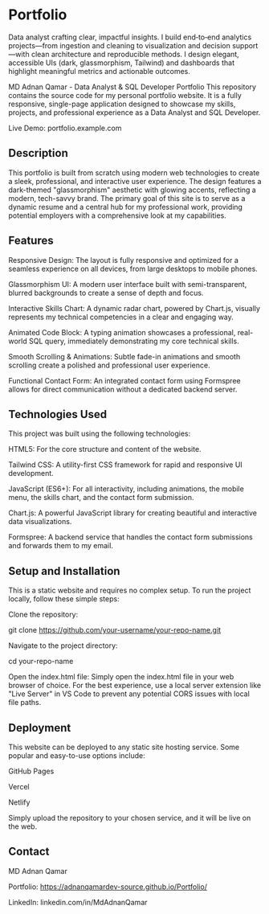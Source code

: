 # Portfolio
Data analyst crafting clear, impactful insights. I build end‑to‑end analytics projects—from ingestion and cleaning to visualization and decision support—with clean architecture and reproducible methods. I design elegant, accessible UIs (dark, glassmorphism, Tailwind) and dashboards that highlight meaningful metrics and actionable outcomes.

MD Adnan Qamar - Data Analyst & SQL Developer Portfolio
This repository contains the source code for my personal portfolio website. It is a fully responsive, single-page application designed to showcase my skills, projects, and professional experience as a Data Analyst and SQL Developer.

Live Demo: portfolio.example.com

## Description
This portfolio is built from scratch using modern web technologies to create a sleek, professional, and interactive user experience. The design features a dark-themed "glassmorphism" aesthetic with glowing accents, reflecting a modern, tech-savvy brand. The primary goal of this site is to serve as a dynamic resume and a central hub for my professional work, providing potential employers with a comprehensive look at my capabilities.

## Features
Responsive Design: The layout is fully responsive and optimized for a seamless experience on all devices, from large desktops to mobile phones.

Glassmorphism UI: A modern user interface built with semi-transparent, blurred backgrounds to create a sense of depth and focus.

Interactive Skills Chart: A dynamic radar chart, powered by Chart.js, visually represents my technical competencies in a clear and engaging way.

Animated Code Block: A typing animation showcases a professional, real-world SQL query, immediately demonstrating my core technical skills.

Smooth Scrolling & Animations: Subtle fade-in animations and smooth scrolling create a polished and professional user experience.

Functional Contact Form: An integrated contact form using Formspree allows for direct communication without a dedicated backend server.

## Technologies Used
This project was built using the following technologies:

HTML5: For the core structure and content of the website.

Tailwind CSS: A utility-first CSS framework for rapid and responsive UI development.

JavaScript (ES6+): For all interactivity, including animations, the mobile menu, the skills chart, and the contact form submission.

Chart.js: A powerful JavaScript library for creating beautiful and interactive data visualizations.

Formspree: A backend service that handles the contact form submissions and forwards them to my email.

## Setup and Installation
This is a static website and requires no complex setup. To run the project locally, follow these simple steps:

Clone the repository:

git clone https://github.com/your-username/your-repo-name.git

Navigate to the project directory:

cd your-repo-name

Open the index.html file:
Simply open the index.html file in your web browser of choice. For the best experience, use a local server extension like "Live Server" in VS Code to prevent any potential CORS issues with local file paths.

## Deployment
This website can be deployed to any static site hosting service. Some popular and easy-to-use options include:

GitHub Pages

Vercel

Netlify

Simply upload the repository to your chosen service, and it will be live on the web.

## Contact
MD Adnan Qamar

Portfolio: 
https://adnanqamardev-source.github.io/Portfolio/

LinkedIn: linkedin.com/in/MdAdnanQamar
